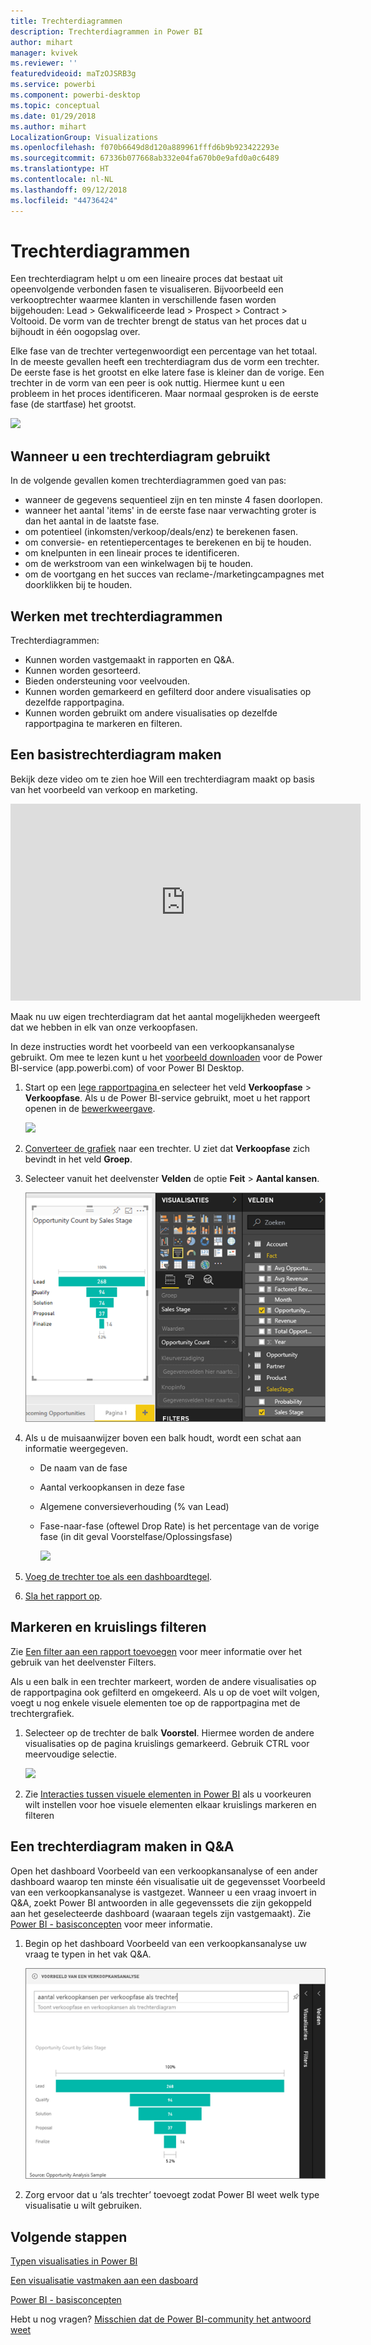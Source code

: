```yaml
---
title: Trechterdiagrammen
description: Trechterdiagrammen in Power BI
author: mihart
manager: kvivek
ms.reviewer: ''
featuredvideoid: maTzOJSRB3g
ms.service: powerbi
ms.component: powerbi-desktop
ms.topic: conceptual
ms.date: 01/29/2018
ms.author: mihart
LocalizationGroup: Visualizations
ms.openlocfilehash: f070b6649d8d120a889961fffd6b9b923422293e
ms.sourcegitcommit: 67336b077668ab332e04fa670b0e9afd0a0c6489
ms.translationtype: HT
ms.contentlocale: nl-NL
ms.lasthandoff: 09/12/2018
ms.locfileid: "44736424"
---
```

# <a name="funnel-charts"></a>Trechterdiagrammen
Een trechterdiagram helpt u om een lineaire proces dat bestaat uit opeenvolgende verbonden fasen te visualiseren. Bijvoorbeeld een verkooptrechter waarmee klanten in verschillende fasen worden bijgehouden: Lead \> Gekwalificeerde lead \> Prospect \> Contract \> Voltooid.  De vorm van de trechter brengt de status van het proces dat u bijhoudt in één oogopslag over.

Elke fase van de trechter vertegenwoordigt een percentage van het totaal. In de meeste gevallen heeft een trechterdiagram dus de vorm een trechter. De eerste fase is het grootst en elke latere fase is kleiner dan de vorige.  Een trechter in de vorm van een peer is ook nuttig. Hiermee kunt u een probleem in het proces identificeren.  Maar normaal gesproken is de eerste fase (de startfase) het grootst.

![](media/power-bi-visualization-funnel-charts/funnelplain.png)

## <a name="when-to-use-a-funnel-chart"></a>Wanneer u een trechterdiagram gebruikt
In de volgende gevallen komen trechterdiagrammen goed van pas:

* wanneer de gegevens sequentieel zijn en ten minste 4 fasen doorlopen.
* wanneer het aantal 'items' in de eerste fase naar verwachting groter is dan het aantal in de laatste fase.
* om potentieel (inkomsten/verkoop/deals/enz) te berekenen fasen.
* om conversie- en retentiepercentages te berekenen en bij te houden.
* om knelpunten in een lineair proces te identificeren.
* om de werkstroom van een winkelwagen bij te houden.
* om de voortgang en het succes van reclame-/marketingcampagnes met doorklikken bij te houden.

## <a name="working-with-funnel-charts"></a>Werken met trechterdiagrammen
Trechterdiagrammen:

* Kunnen worden vastgemaakt in rapporten en Q&A.
* Kunnen worden gesorteerd.
* Bieden ondersteuning voor veelvouden.
* Kunnen worden gemarkeerd en gefilterd door andere visualisaties op dezelfde rapportpagina.
* Kunnen worden gebruikt om andere visualisaties op dezelfde rapportpagina te markeren en filteren.

## <a name="create-a-basic-funnel-chart"></a>Een basistrechterdiagram maken
Bekijk deze video om te zien hoe Will een trechterdiagram maakt op basis van het voorbeeld van verkoop en marketing.

<iframe width="560" height="315" src="https://www.youtube.com/embed/qKRZPBnaUXM" frameborder="0" allow="autoplay; encrypted-media" allowfullscreen></iframe>


Maak nu uw eigen trechterdiagram dat het aantal mogelijkheden weergeeft dat we hebben in elk van onze verkoopfasen.

In deze instructies wordt het voorbeeld van een verkoopkansanalyse gebruikt. Om mee te lezen kunt u het [voorbeeld downloaden](../sample-datasets.md) voor de Power BI-service (app.powerbi.com) of voor Power BI Desktop.   

1. Start op een [lege rapportpagina ](../power-bi-report-add-page.md) en selecteer het veld **Verkoopfase** \> **Verkoopfase**. Als u de Power BI-service gebruikt, moet u het rapport openen in de [bewerkweergave](../service-interact-with-a-report-in-editing-view.md).
   
    ![](media/power-bi-visualization-funnel-charts/funnelselectfield_new.png)
2. [Converteer de grafiek](power-bi-report-change-visualization-type.md) naar een trechter. U ziet dat **Verkoopfase** zich bevindt in het veld **Groep**. 
3. Selecteer vanuit het deelvenster **Velden** de optie **Feit** \> **Aantal kansen**.
   
    ![](media/power-bi-visualization-funnel-charts/power-bi-funnel.png)
4. Als u de muisaanwijzer boven een balk houdt, wordt een schat aan informatie weergegeven.
   
   * De naam van de fase
   * Aantal verkoopkansen in deze fase
   * Algemene conversieverhouding (% van Lead) 
   * Fase-naar-fase (oftewel Drop Rate) is het percentage van de vorige fase (in dit geval Voorstelfase/Oplossingsfase)
     
     ![](media/power-bi-visualization-funnel-charts/funnelhover_new.png)
5. [Voeg de trechter toe als een dashboardtegel](../service-dashboard-tiles.md). 
6. [Sla het rapport op](../service-report-save.md).

## <a name="highlighting-and-cross-filtering"></a>Markeren en kruislings filteren
Zie [Een filter aan een rapport toevoegen](../power-bi-report-add-filter.md) voor meer informatie over het gebruik van het deelvenster Filters.

Als u een balk in een trechter markeert, worden de andere visualisaties op de rapportpagina ook gefilterd en omgekeerd. Als u op de voet wilt volgen, voegt u nog enkele visuele elementen toe op de rapportpagina met de trechtergrafiek.

1. Selecteer op de trechter de balk **Voorstel**. Hiermee worden de andere visualisaties op de pagina kruislings gemarkeerd. Gebruik CTRL voor meervoudige selectie.
   
   ![](media/power-bi-visualization-funnel-charts/funnelchartnoowl.gif)
2. Zie [Interacties tussen visuele elementen in Power BI](../service-reports-visual-interactions.md) als u voorkeuren wilt instellen voor hoe visuele elementen elkaar kruislings markeren en filteren

## <a name="create-a-funnel-chart-in-qa"></a>Een trechterdiagram maken in Q&A
Open het dashboard Voorbeeld van een verkoopkansanalyse of een ander dashboard waarop ten minste één visualisatie uit de gegevensset Voorbeeld van een verkoopkansanalyse is vastgezet.  Wanneer u een vraag invoert in Q&A, zoekt Power BI antwoorden in alle gegevenssets die zijn gekoppeld aan het geselecteerde dashboard (waaraan tegels zijn vastgemaakt). Zie [Power BI - basisconcepten](../service-basic-concepts.md) voor meer informatie.

1. Begin op het dashboard Voorbeeld van een verkoopkansanalyse uw vraag te typen in het vak Q&A.
   
   ![](media/power-bi-visualization-funnel-charts/funnelfromqna_new.png)
   
2. Zorg ervoor dat u ‘als trechter’ toevoegt zodat Power BI weet welk type visualisatie u wilt gebruiken.

## <a name="next-steps"></a>Volgende stappen
[Typen visualisaties in Power BI](power-bi-visualization-types-for-reports-and-q-and-a.md)

[Een visualisatie vastmaken aan een dasboard](../service-dashboard-pin-tile-from-report.md)

[Power BI - basisconcepten](../service-basic-concepts.md)

Hebt u nog vragen? [Misschien dat de Power BI-community het antwoord weet](http://community.powerbi.com/)

